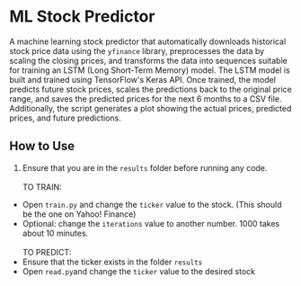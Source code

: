 # ML Stock Predictor

A machine learning stock predictor that automatically downloads historical stock price data using the `yfinance` library, preprocesses the data by scaling the closing prices, and transforms the data into sequences suitable for training an LSTM (Long Short-Term Memory) model. The LSTM model is built and trained using TensorFlow's Keras API. Once trained, the model predicts future stock prices, scales the predictions back to the original price range, and saves the predicted prices for the next 6 months to a CSV file. Additionally, the script generates a plot showing the actual prices, predicted prices, and future predictions.

## How to Use
1. Ensure that you are in the `results` folder before running any code. \
\
TO TRAIN:
 * Open `train.py` and change the `ticker` value to the stock. (This should be the one on Yahoo! Finance)
 * Optional: change the `iterations` value to another number. 1000 takes about 10 minutes.\
 \
TO PREDICT:
 * Ensure that the ticker exists in the folder `results`
 * Open `read.py`and change the `ticker` value to the desired stock
